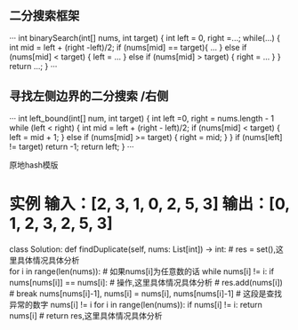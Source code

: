 ## 二分搜索框架
···
    int binarySearch(int[] nums, int target) {
        int left = 0, right =...;
        while(...) {
            int mid = left + (right -left)/2;
            if (nums[mid] == target){
                ...
            } else if (nums[mid] < target) {
                left = ...
            } else if (nums[mid] > target) {
                right = ...
            }
        }
        return ...;
    }
···

## 寻找左侧边界的二分搜索  /右侧
···
    int left_bound(int[] num, int target) {
        int left =0, right = nums.length - 1
        while (left < right) {
            int mid = left + (right - left)/2;
            if (nums[mid] < target) {
                left = mid + 1;
            } else if (nums[mid] >= target) {
                right = mid;
            }
        } 
        if (nums[left] != target)
            return -1;
        return left;
    }
···

原地hash模版
# 实例 输入：[2, 3, 1, 0, 2, 5, 3]   输出：[0, 1, 2, 3, 2, 5, 3]
class Solution:
    def findDuplicate(self, nums: List[int]) -> int:
        # res = set(),这里具体情况具体分析  
        for i in range(len(nums)):
            # 如果nums[i]为任意数的话 
            while nums[i] != i:
                if nums[nums[i]] == nums[i]: 
                    # 操作,这里具体情况具体分析
                    # res.add(nums[i])
                    # break
                nums[nums[i]-1], nums[i] = nums[i], nums[nums[i]-1]
        # 这段是查找异常的数字 nums[i] != i 
        for i in range(len(nums)):
            if nums[i] != i: return nums[i]
        # return res,这里具体情况具体分析
